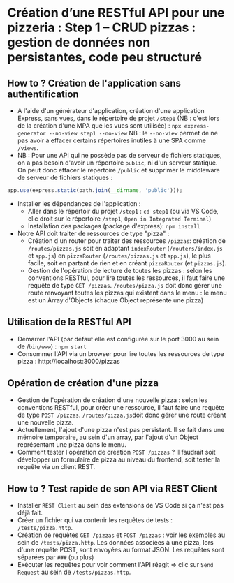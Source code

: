 # Création d’une RESTful API pour une pizzeria : Step 1 – CRUD pizzas : gestion de données non persistantes, code peu structuré
## How to ? Création de l'application sans authentification
- A l'aide d'un générateur d'application, création d'une application Express, sans vues, dans le répertoire de projet `/step1` (NB : c'est lors de la création d'une MPA que les vues sont utilisée) : `npx express-generator --no-view step1 --no-view`
NB : le `--no-view` permet de ne pas avoir à effacer certains répertoires inutiles à une SPA comme `/views`.
- NB : Pour une API qui ne possède pas de serveur de fichiers statiques, on a pas besoin d'avoir un répertoire `public`, ni d'un serveur statique. On peut donc effacer le répertoire `/public` et supprimer le middleware de serveur de fichiers statiques : 
```js
app.use(express.static(path.join(__dirname, 'public'))); 
```
- Installer les dépendances de l'application : 
    - Aller dans le répertoir du projet `/step1` : `cd step1` (ou via VS Code, clic droit sur le répertoire `/step1`, `Open in Integrated Terminal`)
    - Installation des packages (package d'express): `npm install`
- Notre API doit traiter de ressources de type "pizza" :
    - Création d'un router pour traiter des ressources `/pizzas`: création de `/routes/pizzas.js` soit en adaptant `indexRouter` (`/routers/index.js` et `app.js`) en `pizzaRouter` (`/routes/pizzas.js` et `app.js`), le plus facile, soit en partant de rien et en créant `pizzaRouter` (et `pizzas.js`).
    - Gestion de l'opération de lecture de toutes les pizzas : selon les conventions RESTful, pour lire toutes les ressources, il faut faire une requête de type `GET /pizzas`. 
    `/routes/pizza.js` doit donc gérer une route renvoyant toutes les pizzas qui existent dans le menu : le menu est un Array d'Objects (chaque Object représente une pizza)
## Utilisation de la RESTful API
- Démarrer l'API (par défaut elle est configurée sur le port 3000 au sein de /`bin/www`) : `npm start`
- Consommer l'API via un browser pour lire toutes les ressources de type pizza : http://localhost:3000/pizzas

## Opération de création d'une pizza
- Gestion de l'opération de création d'une nouvelle pizza : selon les conventions RESTful, pour créer une ressource, il faut faire une requête de type `POST /pizzas`.
`/routes/pizza.js`doit donc gérer une route créant une nouvelle pizza. 
- Actuellement, l'ajout d'une pizza n'est pas persistant. Il se fait dans une mémoire temporaire, au sein d'un array, par l'ajout d'un Object représentant une pizza dans le menu.
- Comment tester l'opération de création `POST /pizzas` ? Il faudrait soit développer un formulaire de pizza au niveau du frontend, soit tester la requête via un client REST.
## How to ? Test rapide de son API via REST Client
- Installer `REST Client` au sein des extensions de VS Code si ça n'est pas déjà fait.
- Créer un fichier qui va contenir les requêtes de tests : `/tests/pizza.http`.
- Création de requêtes `GET /pizzas` et `POST /pizzas` : voir les exemples au sein de `/tests/pizza.http`. Les données associées à une pizza, lors d'une requête POST, sont envoyées au format JSON. Les requêtes sont séparées par `###` (ou plus)
- Exécuter les requêtes pour voir comment l'API réagit => clic sur `Send Request` au sein de `/tests/pizzas.http`. 

